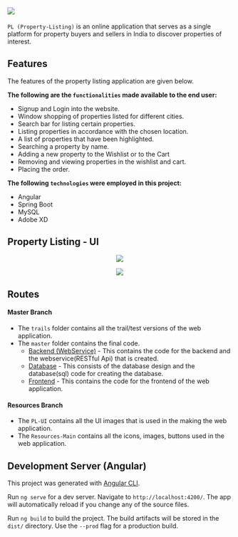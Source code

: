## <img src="https://raw.githubusercontent.com/parithoshpoojary/property-listing/resources/Resources%20-%20Main/Images/Logo.png">

`PL (Property-Listing)` is an online application that serves as a single platform for property buyers and sellers in India to discover properties of interest.


## Features 
The features of the property listing application are given below. 

**The following are the `functionalities` made available to the end user:**
* Signup and Login into the website.
* Window shopping of properties listed for different cities.
* Search bar for listing certain properties.
* Listing properties in accordance with the chosen location.
* A list of properties that have been highlighted. 
* Searching a property by name.
* Adding a new property to the Wishlist or to the Cart 
* Removing and viewing properties in the wishlist and cart.
* Placing the order.

**The following `technologies` were employed in this project:**
* Angular
* Spring Boot
* MySQL
* Adobe XD

## Property Listing - UI

<p align="center">
  <img src="https://raw.githubusercontent.com/parithoshpoojary/property-listing/resources/PL%20-%20UI/GIT%20UI.png">
</p>

<p align="center">
  <img src="https://raw.githubusercontent.com/parithoshpoojary/property-listing/resources/PL%20-%20UI/UI%20-%20Github.png">
</p>

## Routes

#### Master Branch
* The `trails` folder contains all the trail/test versions of the web application.
* The `master` folder contains the final code.
  * [Backend (WebService)](https://github.com/parithoshpoojary/property-listing/tree/master/master/back-end%20(webservice)) - This contains the code for the backend and the webservice(RESTful Api) that is created. 
  * [Database](https://github.com/parithoshpoojary/property-listing/blob/master/master/database) - This consists of the database design and the database(sql) code for creating the database.
  * [Frontend](https://github.com/parithoshpoojary/property-listing/tree/master/master/front-end) - This contains the code for the frontend of the web application.
  
#### Resources Branch
* The `PL-UI` contains all the UI images that is used in the making the web application.
* The `Resources-Main` contains all the icons, images, buttons used in the web application.


## Development Server (Angular)

This project was generated with [Angular CLI](https://github.com/angular/angular-cli).

Run `ng serve` for a dev server. Navigate to `http://localhost:4200/`. The app will automatically reload if you change any of the source files.

Run `ng build` to build the project. The build artifacts will be stored in the `dist/` directory. Use the `--prod` flag for a production build.


